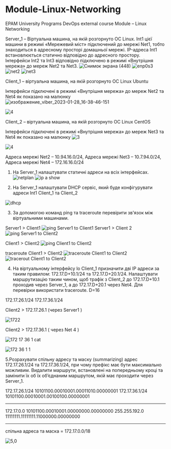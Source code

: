 # Module-Linux-Networking
EPAM University Programs DevOps external course Module – Linux Networking

Server_1 – Віртуальна машина, на якій розгорнуто ОС Linux. Int1 цієї машини в 
режимі «Мережевий міст» підключений до мережі Net1, тобто знаходиться в адресному 
просторі домашньої мережі. IP-адреса Int1 встановлюється статично відповідно до 
адресного простору. Інтерфейси Int2 та Int3 відповідно 
підключено в режимі «Внутрішня мережа» до мереж Net2 та Net3.
![Снимок экрана (448)](https://user-images.githubusercontent.com/102302310/215271673-9657b562-1299-4046-bfbf-94a6bae76c3d.png)
![enp0s3](https://user-images.githubusercontent.com/102302310/215272209-e53e4cfc-ce33-4cd6-a182-02297c26c903.jpg)
![net2](https://user-images.githubusercontent.com/102302310/215272217-d10596da-a290-4361-90ba-2c87e83c4f84.jpg)
![net3](https://user-images.githubusercontent.com/102302310/215272226-46f761ec-0b86-4425-a718-18384fd46771.jpg)

Client_1 – віртуальна машина, на якій розгорнуто ОС Linux  Ubuntu

Інтерфейси підключені в режимі «Внутрішня мережа» до мереж Net2 та Net4 як показано на малюнку
![изображение_viber_2023-01-28_16-38-46-151](https://user-images.githubusercontent.com/102302310/215272538-8aad13f5-b267-470e-a9bf-ed9e18798e02.jpg)

![4](https://user-images.githubusercontent.com/102302310/215272576-b57e10c4-4643-47f8-b1d9-7a10e4359516.jpg)

Client_2 – віртуальна машина, на якій розгорнуто ОС Linux CentOS

Інтерфейси підключені в режимі «Внутрішня мережа» до мереж Net3 та Net4 як показано на малюнку
![3](https://user-images.githubusercontent.com/102302310/215272694-357470c3-075d-4189-8c8b-8eede8af603e.jpg)

![4](https://user-images.githubusercontent.com/102302310/215272731-1b937db9-d67b-4f5a-a61c-eafc33cc3afb.jpg)

Адреса мережі Net2 – 10.94.16.0/24, 
Адреса мережі Net3 – 10.7.94.0/24, 
Адреса мережі Net4 – 172.16.16.0/24
1. На Server_1 налаштувати статичні адреси на всіх інтерфейсах.
![netplan](https://user-images.githubusercontent.com/102302310/215354396-c1fbda44-7c4c-4cc4-a88a-9d81be89febe.png)
![ip  a show](https://user-images.githubusercontent.com/102302310/215354397-f3e946a5-9657-406d-b544-1d2e62d048f9.png)

2. На Server_1 налаштувати DHCP сервіс, який буде конфігурувати адреси Int1 
Client_1 та Client_2

![dhcp](https://user-images.githubusercontent.com/102302310/215354620-06582c63-5ce3-47da-9517-7fe45bb7d8b3.png)

3. За допомогою команд ping та traceroute перевірити зв'язок між віртуальними 
машинами.  

 Server1 > Client1
![ping  Server1 to Client1](https://user-images.githubusercontent.com/102302310/215354394-e531b48a-6745-487d-a5b6-32661dfb18d2.png)
 Server1 > Client 2
![ping Server1 to Client2](https://user-images.githubusercontent.com/102302310/215354387-e8ea25bf-83a9-4b2a-ab79-0f6ce806e505.png)

Client1 > Client2
![ping  Client1  to Client2 ](https://user-images.githubusercontent.com/102302310/215355240-3e91ad35-95c1-4a57-bb05-7f6fdc4d7532.png)

traceroute Client1 > Client2
![traceroute Client1  to  Client2](https://user-images.githubusercontent.com/102302310/215355237-e3d5debb-cf7e-4924-84c8-c3939644342b.png)
![tracerout  Client1 to Client2](https://user-images.githubusercontent.com/102302310/215355239-745dc3f8-6558-4a1d-99a4-38c28eb1551d.png)

4. На віртуальному інтерфейсу lo Client_1 призначити дві ІР адреси за таким правилом: 
172.17.D+10.1/24 та 172.17.D+20.1/24. 
Налаштувати маршрутизацію таким чином, щоб трафік з Client_2 до 172.17.D+10.1 проходив через Server_1, а до 172.17.D+20.1 через Net4. 
Для перевірки використати traceroute.
D=16

172.17.26.1/24
172.17.36.1/24 

Client2 > 172.17.26.1 (через Server1 )
 
![1722](https://user-images.githubusercontent.com/102302310/215370580-f0c1b5fc-02e8-4777-9c6b-7c9d5e72cca8.jpg)

Client2 > 172.17.36.1 ( через  Net 4 )

  ![172 17 36 1 cat](https://user-images.githubusercontent.com/102302310/215365663-85a572a5-a969-4766-ac3b-367a0b8dd378.jpg)

  ![172 36 1 1](https://user-images.githubusercontent.com/102302310/215365694-8a0c1825-64fc-45b7-883f-5edaa06f240e.jpg)

5.Розрахувати спільну адресу та маску (summarizing) адрес 172.17.26.1/24 та 172.17.36.1/24, при чому префікс має бути максимально можливим. Видалити 
маршрути, встановлені на попередньому кроці та замінити їх об їх об’єднаним маршрутом, якій має проходити через Server_1.
                
172.17.26.1/24                                                            10101100.00010001.00011010.00000001
172.17.36.1/24                                                            10101100.00010001.00100100.00000001
___________________________________________________
172.17.0.0      10101100.00010001.00000000.00000000
255.255.192.0   11111111.11111111.11000000.00000000
___________________________________________________
спільна адреса та маска = 172.17.0.0/18
                
                
![5,0](https://user-images.githubusercontent.com/102302310/215371900-d247bc05-8651-4358-93fe-699c930c306f.jpg)
